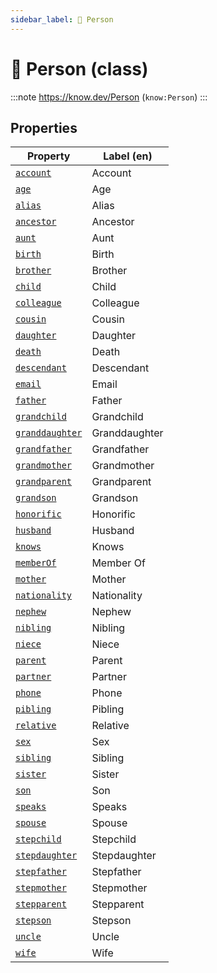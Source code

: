 ```yaml
---
sidebar_label: 🧑 Person
---
```


# 🧑 Person (class)

:::note
https://know.dev/Person
(`know:Person`)
:::

## Properties

| Property          | Label (en)     |
| ----------------- | -------------- |
| [`account`]       | Account        |
| [`age`]           | Age            |
| [`alias`]         | Alias          |
| [`ancestor`]      | Ancestor       |
| [`aunt`]          | Aunt           |
| [`birth`]         | Birth          |
| [`brother`]       | Brother        |
| [`child`]         | Child          |
| [`colleague`]     | Colleague      |
| [`cousin`]        | Cousin         |
| [`daughter`]      | Daughter       |
| [`death`]         | Death          |
| [`descendant`]    | Descendant     |
| [`email`]         | Email          |
| [`father`]        | Father         |
| [`grandchild`]    | Grandchild     |
| [`granddaughter`] | Granddaughter  |
| [`grandfather`]   | Grandfather    |
| [`grandmother`]   | Grandmother    |
| [`grandparent`]   | Grandparent    |
| [`grandson`]      | Grandson       |
| [`honorific`]     | Honorific      |
| [`husband`]       | Husband        |
| [`knows`]         | Knows          |
| [`memberOf`]      | Member Of      |
| [`mother`]        | Mother         |
| [`nationality`]   | Nationality    |
| [`nephew`]        | Nephew         |
| [`nibling`]       | Nibling        |
| [`niece`]         | Niece          |
| [`parent`]        | Parent         |
| [`partner`]       | Partner        |
| [`phone`]         | Phone          |
| [`pibling`]       | Pibling        |
| [`relative`]      | Relative       |
| [`sex`]           | Sex            |
| [`sibling`]       | Sibling        |
| [`sister`]        | Sister         |
| [`son`]           | Son            |
| [`speaks`]        | Speaks         |
| [`spouse`]        | Spouse         |
| [`stepchild`]     | Stepchild      |
| [`stepdaughter`]  | Stepdaughter   |
| [`stepfather`]    | Stepfather     |
| [`stepmother`]    | Stepmother     |
| [`stepparent`]    | Stepparent     |
| [`stepson`]       | Stepson        |
| [`uncle`]         | Uncle          |
| [`wife`]          | Wife           |

[`account`]: /account
[`age`]: /age
[`alias`]: /alias
[`ancestor`]: /ancestor
[`aunt`]: /aunt
[`birth`]: /birth
[`brother`]: /brother
[`child`]: /child
[`colleague`]: /colleague
[`cousin`]: /cousin
[`daughter`]: /daughter
[`death`]: /death
[`descendant`]: /descendant
[`email`]: /email
[`father`]: /father
[`grandchild`]: /grandchild
[`granddaughter`]: /granddaughter
[`grandfather`]: /grandfather
[`grandmother`]: /grandmother
[`grandparent`]: /grandparent
[`grandson`]: /grandson
[`honorific`]: /honorific
[`husband`]: /husband
[`knows`]: /knows
[`memberOf`]: /memberOf
[`mother`]: /mother
[`nationality`]: /nationality
[`nephew`]: /nephew
[`nibling`]: /nibling
[`niece`]: /niece
[`parent`]: /parent
[`partner`]: /partner
[`phone`]: /phone
[`pibling`]: /pibling
[`relative`]: /relative
[`sex`]: /sex
[`sibling`]: /sibling
[`sister`]: /sister
[`son`]: /son
[`speaks`]: /speaks
[`spouse`]: /spouse
[`stepchild`]: /stepchild
[`stepdaughter`]: /stepdaughter
[`stepfather`]: /stepfather
[`stepmother`]: /stepmother
[`stepparent`]: /stepparent
[`stepson`]: /stepson
[`uncle`]: /uncle
[`wife`]: /wife
